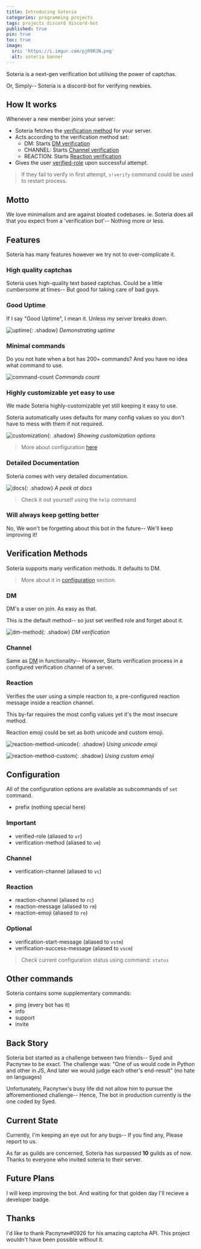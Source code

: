 ```yaml
---
title: Introducing Soteria
categories: programming projects
tags: projects discord discord-bot
published: true
pin: true
toc: true
image:
  src: 'https://i.imgur.com/pjR9RJN.png'
  alt: soteria banner
---
```


Soteria is a next-gen verification bot utilising the power of captchas.

Or, Simply-- Soteria is a discord-bot for verifying newbies.

## How It works

Whenever a new member joins your server:

- Soteria fetches the [verification method](#verification-methods) for your server.
- Acts according to the verification method set:
    * DM: Starts [DM verification](#dm)
    * CHANNEL: Starts [Channel verification](#channel)
    * REACTION: Starts [Reaction verification](#reaction)
- Gives the user [verified-role](#configuration) upon successful attempt.

> If they fail to verify in first attempt, `s!verify` command could be used to restart process.

## Motto

We love minimalism and are against bloated codebases. ie. Soteria does all that you expect from a 'verification bot'-- Nothing more or less.

## Features

Soteria has many features however we try not to over-complicate it.

### High quality captchas

Soteria uses high-quality text based captchas. Could be a little cumbersome at times-- But good for taking care of bad guys.

### Good Uptime

If I say "Good Uptime", I mean it. Unless my server breaks down.

![uptime](https://i.imgur.com/wogGcpD.png){: .shadow}
_Demonstrating uptime_

### Minimal commands

Do you not hate when a bot has 200+ commands? And you have no idea what command to use.

![command-count](https://i.imgur.com/GLJBlzN.png)
_Commands count_

### Highly customizable yet easy to use

We made Soteria highly-customizable yet still keeping it easy to use.

Soteria automatically uses defaults for many config values so you don't have to mess with them if not required.

![customization](https://i.imgur.com/e7RBSEH.png){: .shadow}
_Showing customization options_

> More about configuration [here](#configuration)

### Detailed Documentation

Soteria comes with very detailed documentation.

![docs](https://i.imgur.com/JiREhcL.png){: .shadow}
_A peek at docs_

> Check it out yourself using the `help` command

### Will always keep getting better

No, We won't be forgetting about this bot in the future-- We'll keep improving it!

## Verification Methods

Soteria supports many verification methods. It defaults to DM.

> More about it in [configuration](#configuration) section.

### DM

DM's a user on join. As easy as that.

This is the default method-- so just set verified role and forget about it.

![dm-method](https://i.imgur.com/vj82vkP.png){: .shadow}
_DM verification_

### Channel

Same as [DM](#dm) in functionality-- However, Starts verification process in a configured verification channel of a server.

### Reaction

Verifies the user using a simple reaction to, a pre-configured reaction message inside a reaction channel.

This by-far requires the most config values yet it's the most insecure method.

Reaction emoji could be set as both unicode and custom emoji.

![reaction-method-unicode](https://i.imgur.com/N9ColIj.png){: .shadow}
_Using unicode emoji_

![reaction-method-custom](https://i.imgur.com/O5HXN1a.png){: .shadow}
_Using custom emoji_

## Configuration

All of the configuration options are available as subcommands of `set` command.

- prefix (nothing special here)

### Important

- verified-role (aliased to `vr`)
- verification-method (aliased to `vm`)

### Channel
- verification-channel (aliased to `vc`)

### Reaction

- reaction-channel (aliased to `rc`)
- reaction-message (aliased to `rm`)
- reaction-emoji (aliased to `re`)

### Optional

- verification-start-message (aliased to `vstm`)
- verification-success-message (aliased to `vscm`)

> Check current configuration status using command: `status`

## Other commands

Soteria contains some supplementary commands:

- ping (every bot has it)
- info
- support
- invite

## Back Story

Soteria bot started as a challenge between two friends-- Syed and Распутин to be exact.
The challenge was: "One of us would code in Python and other in JS, And later we would judge each other's end-result" (no hate on languages)

Unfortunately, Распутин's busy life did not allow him to pursue the afforementioned challenge-- Hence, The bot in production currently is the one coded by Syed.

## Current State

Currently, I'm keeping an eye out for any bugs-- If you find any, Please report to us.

As far as guilds are concerned, Soteria has surpassed **10** guilds as of now. Thanks to everyone who invited soteria to their server.

## Future Plans

I will keep improving the bot. And waiting for that golden day I'll recieve a developer badge.

## Thanks

I'd like to thank Распутин#0926 for his amazing captcha API. This project wouldn't have been possible without it.
